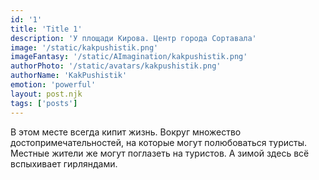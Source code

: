 ```yaml
---
id: '1'
title: 'Title 1'
description: 'У площади Кирова. Центр города Сортавала'
image: '/static/kakpushistik.png'
imageFantasy: '/static/AImagination/kakpushistik.png'
authorPhoto: '/static/avatars/kakpushistik.png'
authorName: 'KakPushistik'
emotion: 'powerful'
layout: post.njk
tags: ['posts']
---
```


В этом месте всегда кипит жизнь. Вокруг множество достопримечательностей, на которые могут полюбоваться туристы. Местные жители же могут поглазеть на туристов. А зимой здесь всё вспыхивает гирляндами.

